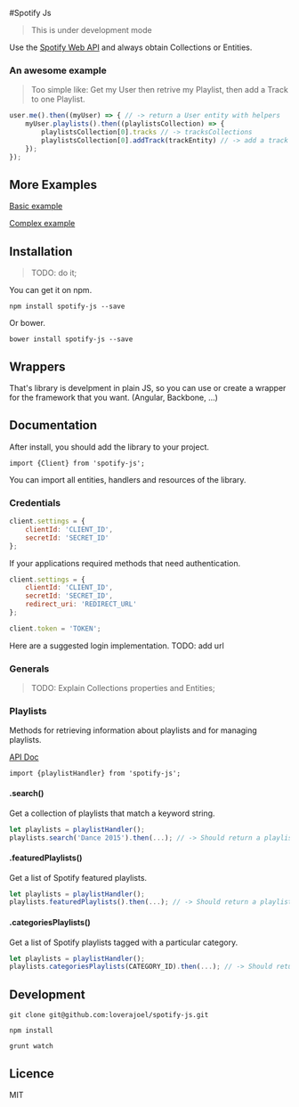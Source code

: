 #Spotify Js

> This is under development mode

Use the [Spotify Web API](https://developer.spotify.com/web-api/) and always obtain Collections or Entities.

### An awesome example

> Too simple like: Get my User then retrive my Playlist, then add a Track to one Playlist.

```js
user.me().then((myUser) => { // -> return a User entity with helpers
	myUser.playlists().then((playlistsCollection) => {
		playlistsCollection[0].tracks // -> tracksCollections
		playlistsCollection[0].addTrack(trackEntity) // -> add a track to the playlist
	});
});
```

## More Examples

[Basic example](https://github.com/loverajoel/spotify-js/blob/master/examples/basic.js)

[Complex example](https://github.com/loverajoel/spotify-js/blob/master/examples/oauth.js)

## Installation

> TODO: do it;

You can get it on npm.

`npm install spotify-js --save`

Or bower.

`bower install spotify-js --save`

## Wrappers
That's library is develpment in plain JS, so you can use or create a wrapper for the framework that 
you want. (Angular, Backbone, ...)

## Documentation

After install, you should add the library to your project.

`import {Client} from 'spotify-js';`

You can import all entities, handlers and resources of the library.

### Credentials

```js
client.settings = {
    clientId: 'CLIENT_ID', 
    secretId: 'SECRET_ID'
};
```

If your applications required methods that need authentication.

```js
client.settings = {
    clientId: 'CLIENT_ID', 
    secretId: 'SECRET_ID',
    redirect_uri: 'REDIRECT_URL'
};

client.token = 'TOKEN';
```

Here are a suggested login implementation. TODO: add url

### Generals

> TODO: Explain Collections properties and Entities;

### Playlists

Methods for retrieving information about playlists and for managing playlists.

[API Doc](https://developer.spotify.com/web-api/playlist-endpoints/)

`import {playlistHandler} from 'spotify-js';`

#### .search()

Get a collection of playlists that match a keyword string.

```js
let playlists = playlistHandler();
playlists.search('Dance 2015').then(...); // -> Should return a playlistCollection
```

#### .featuredPlaylists()

Get a list of Spotify featured playlists.

```js
let playlists = playlistHandler();
playlists.featuredPlaylists().then(...); // -> Should return a playlistCollection
```

#### .categoriesPlaylists()

Get a list of Spotify playlists tagged with a particular category.

```js
let playlists = playlistHandler();
playlists.categoriesPlaylists(CATEGORY_ID).then(...); // -> Should return a playlistCollection
```

## Development

`git clone git@github.com:loverajoel/spotify-js.git`

`npm install`

`grunt watch`

## Licence

MIT
